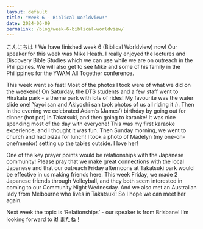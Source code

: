 ```yaml
---
layout: default
title: "Week 6 - Biblical Worldview!"
date: 2024-06-09
permalink: /blog/week-6-biblical-worldview/
---
```


<div id="imageGallery"></div>

<script>
$(document).ready(function() {
  $('[data-fancybox="gallery"]').fancybox({
    loop: true, // Enable infinite loop (circular navigation)
    buttons: [
      "zoom",
      "slideShow",
      "fullScreen",
      "thumbs",
      "close"
    ],
    animationEffect: "fade", // Transition effect
    transitionDuration: 500, // Duration of the transition
    keyboard: true // Enable keyboard navigation (arrows)
  });
});

    // Array of image file names (replace with your actual file names)
    var imageFiles = ['week6 (1).webp', 'week6 (2).webp', 'week6 (3).webp', 'week6 (4).webp', 'week6 (5).webp', 'week6 (6).webp', 'week6 (7).webp', 'week6 (8).webp', 'week6 (9).webp', 'week6 (10).webp', 'week6 (11).webp', 'week6 (12).webp', 'week6 (13).webp', 'week6 (14).webp', 'week6 (15).webp', 'week6 (16).webp', 'week6 (17).webp', 'week6 (18).webp']; // Add more as needed

    // Reference to the gallery container
    var galleryContainer = document.getElementById('imageGallery');

    // Loop through image files and generate HTML
    imageFiles.forEach(function(fileName) {
        var imagePath = 'https://raw.githubusercontent.com/to3b/to3b.github.io/main/_posts/week-6/' + fileName; // Adjust the path as necessary
        var caption = 'Image ' + fileName; // You can set dynamic captions here
        
        // Create <a> tag for each image
        var link = document.createElement('a');
        link.href = imagePath;
        link.setAttribute('data-fancybox', 'gallery'); // If using Fancybox or similar lightbox

        // Create <img> tag for each image
        var image = document.createElement('img');
        image.src = imagePath;
        image.alt = caption;

        // Append <img> to <a>
        link.appendChild(image);

        // Append <a> to gallery container
        galleryContainer.appendChild(link);
    });
</script>

こんにちは！We have finished week 6 (Biblical Worldview) now! Our speaker for this week was Mike Heath. I really enjoyed the lectures and Discovery Bible Studies which we can use while we are on outreach in the Philippines. We will also get to see Mike and some of his family in the Philippines for the YWAM All Together conference. 

This week went so fast! Most of the photos I took were of what we did on the weekend! On Saturday, the DTS students and a few staff went to Hirakata park - a theme park with lots of rides! My favourite was the water slide one! Yayoi san and Akiyoshi san took photos of us all riding it :). Then in the evening we celebrated Adam’s (James’) birthday by going out for dinner (hot pot) in Takatsuki, and then going to karaoke! It was nice spending most of the day with everyone! This was my first karaoke experience, and I thought it was fun. Then Sunday morning, we went to church and had pizza for lunch! I took a photo of Madelyn (my one-on-one/mentor) setting up the tables outside. I love her! 

One of the key prayer points would be relationships with the Japanese community! Please pray that we make great connections with the local Japanese and that our outreach Friday afternoons at Takatsuki park would be effective in us making friends here. This week Friday, we made 2 Japanese friends through Volleyball, and they both seem interested in coming to our Community Night Wednesday. And we also met an Australian lady from Melbourne who lives in Takatsuki! So I hope we can meet her again. 

Next week the topic is ‘Relationships’ - our speaker is from Brisbane! I’m looking forward to it! またね！
